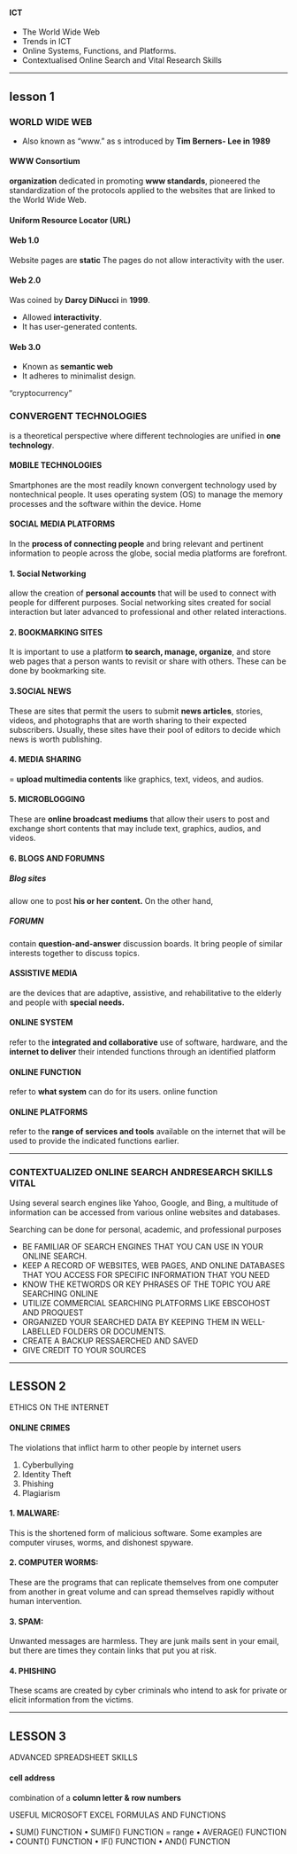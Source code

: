 #### ICT

- The World Wide Web
- Trends in ICT
- Online Systems, Functions, and
Platforms.
- Contextualised Online Search and
Vital Research Skills

***
## lesson 1
### WORLD WIDE WEB
- Also known as “www.” as s introduced by **Tim Berners- Lee in 1989**

#### WWW Consortium
**organization** dedicated in promoting **www standards**, pioneered the standardization of the protocols applied to the websites that are linked to the World Wide Web.
 
#### Uniform Resource Locator (URL)

#### Web 1.0
Website pages are **static** The pages do not allow interactivity with the user.

#### Web 2.0
Was coined by **Darcy DiNucci** in **1999**.
- Allowed **interactivity**.
- It has user-generated contents.

#### Web 3.0
- Known as **semantic web**
- It adheres to minimalist design.

“cryptocurrency”

### CONVERGENT TECHNOLOGIES
is a theoretical perspective where different technologies are unified in **one technology**.

#### MOBILE TECHNOLOGIES
Smartphones are the most readily known convergent technology used by nontechnical people. It uses operating system (OS) to manage the memory processes and the software within the device. Home


#### SOCIAL MEDIA PLATFORMS
In the **process of connecting people** and bring relevant and pertinent information to people across the globe, social media platforms are forefront.

#### 1. Social Networking 
allow the creation of **personal accounts** that will be used to connect with people for different purposes. Social networking sites created for social interaction but later advanced to professional and other related interactions.

#### 2. BOOKMARKING SITES
It is important to use a platform **to search, manage, organize**, and store web pages that a person wants to revisit or share with others. These can be done by bookmarking site.

#### 3.SOCIAL NEWS
These are sites that permit the users to submit **news articles**, stories, videos, and photographs that are worth sharing to their expected subscribers. Usually, these sites have their pool of editors to decide which news is worth publishing.

#### 4. MEDIA SHARING
= **upload multimedia contents** like graphics, text, videos, and audios.

#### 5. MICROBLOGGING
These are **online broadcast mediums** that allow their users to post and exchange short contents that may include text, graphics, audios, and videos.

#### 6. BLOGS AND FORUMNS
##### Blog sites 
allow one to post **his or her content.** On the other hand, 

##### FORUMN
contain **question-and-answer** discussion boards. It bring people of similar interests together to discuss topics.

#### ASSISTIVE MEDIA
are the devices that are adaptive, assistive, and rehabilitative to the elderly and people with **special needs.**

#### ONLINE SYSTEM
refer to the **integrated and collaborative** use of software, hardware, and the **internet to deliver** their intended functions through an identified platform

#### ONLINE FUNCTION 
refer to **what system** can do for its users. online function

#### ONLINE PLATFORMS
refer to the **range of services and tools** available on the internet that will be used to provide the indicated functions earlier.

***

### CONTEXTUALIZED ONLINE SEARCH ANDRESEARCH SKILLS VITAL

Using several search engines like Yahoo, Google, and Bing, a multitude of information can be accessed from various online websites and databases.

Searching can be done for personal, academic, and professional purposes

- BE FAMILIAR OF SEARCH ENGINES THAT YOU CAN USE IN YOUR ONLINE SEARCH.
- KEEP A RECORD OF WEBSITES, WEB PAGES, AND ONLINE DATABASES THAT YOU ACCESS FOR SPECIFIC INFORMATION THAT YOU NEED
- KNOW THE KETWORDS OR KEY PHRASES OF THE TOPIC YOU ARE SEARCHING ONLINE
- UTILIZE COMMERCIAL SEARCHING PLATFORMS LIKE EBSCOHOST AND PROQUEST
- ORGANIZED YOUR SEARCHED DATA BY KEEPING THEM IN WELL-LABELLED FOLDERS OR DOCUMENTS.
- CREATE A BACKUP RESSAERCHED AND SAVED
- GIVE CREDIT TO YOUR SOURCES


***

## LESSON 2
ETHICS ON THE INTERNET

#### ONLINE CRIMES
The violations that inflict harm to other people by internet users

1. Cyberbullying
2. Identity Theft
3. Phishing
4. Plagiarism

#### 1. MALWARE:

This is the shortened form of malicious software. Some examples are computer viruses, worms, and dishonest spyware.

#### 2. COMPUTER WORMS:

These are the programs that can replicate themselves from one computer from another in great volume and can spread themselves rapidly without human intervention.

#### 3. SPAM:
Unwanted messages are harmless. They are junk mails sent in your email, but there are times they contain links that put you at risk.

#### 4. PHISHING
These scams are created by cyber criminals who intend to ask for private or elicit information from the victims.

***

## LESSON 3
ADVANCED SPREADSHEET SKILLS

#### cell address
combination of a **column letter & row numbers**

USEFUL MICROSOFT EXCEL
FORMULAS AND FUNCTIONS

• SUM() FUNCTION
• SUMIF() FUNCTION
= range
• AVERAGE() FUNCTION
• COUNT() FUNCTION
• IF() FUNCTION
• AND() FUNCTION
